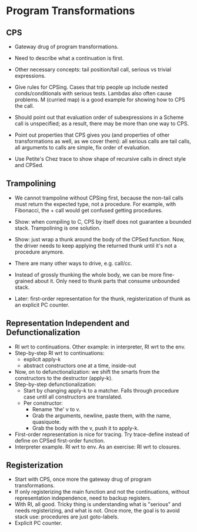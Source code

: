 Program Transformations
=======================

CPS
---

  * Gateway drug of program transformations.

  * Need to describe what a continuation is first.

  * Other necessary concepts: tail position/tail call, serious vs
    trivial expressions.

  * Give rules for CPSing.  Cases that trip people up include nested
    conds/conditionals with serious tests.  Lambdas also often cause
    problems.  M (curried map) is a good example for showing how to
    CPS the call.
    
  * Should point out that evaluation order of subexpressions in a
    Scheme call is unspecified; as a result, there may be more than
    one way to CPS.   
    
  * Point out properties that CPS gives you (and properties of other
    transformations as well, as we cover them): all serious calls are
    tail calls, all arguments to calls are simple, fix order of
    evaluation.

  * Use Petite's Chez trace to show shape of recursive calls in direct
    style and CPSed.

Trampolining
------------

  * We cannot trampoline without CPSing first, because the non-tail
    calls must return the expected type, not a procedure. For example,
    with Fibonacci, the + call would get confused getting procedures.

  * Show: when compiling to C, CPS by itself does not guarantee a
    bounded stack. Trampolining is one solution.

  * Show: just wrap a thunk around the body of the CPSed function.
    Now, the driver needs to keep applying the returned thunk until
    it's not a procedure anymore.

  * There are many other ways to drive, e.g. call/cc.

  * Instead of grossly thunking the whole body, we can be more
    fine-grained about it. Only need to thunk parts that consume
    unbounded stack.

  * Later: first-order representation for the thunk, registerization
    of thunk as an explicit PC counter.

Representation Independent and Defunctionalization
--------------------------------------------------

  * RI wrt to continuations. Other example: in interpreter, RI wrt to
    the env.
  * Step-by-step RI wrt to continuations:
    * explicit apply-k
    * abstract constructors one at a time, inside-out
  * Now, on to defunctionalization: we shift the smarts from the
    constructors to the destructor (apply-k).
  * Step-by-step defunctionalization:
    * Start by changing apply-k to a matcher. Falls through procedure
      case until all constructors are translated.
    * Per constructor:
      * Rename 'the' v to v.
      * Grab the arguments, newline, paste them, with the name,
        quasiquote.
      * Grab the body with the v, push it to apply-k.
  * First-order representation is nice for tracing. Try trace-define
    instead of define on CPSed first-order function.
  * Interpreter example. RI wrt to env. As an exercise: RI wrt to
    closures.

Registerization
---------------

  * Start with CPS, once more the gateway drug of program
    transformations.
  * If only registerizing the main function and not the continuations,
    without representation independence, need to backup registers.
  * With RI, all good. Tricky thing is understanding what is "serious"
    and needs registerizing, and what is not. Once more, the goal is
    to avoid stack use: procedures are just goto-labels.
  * Explicit PC counter.
      
